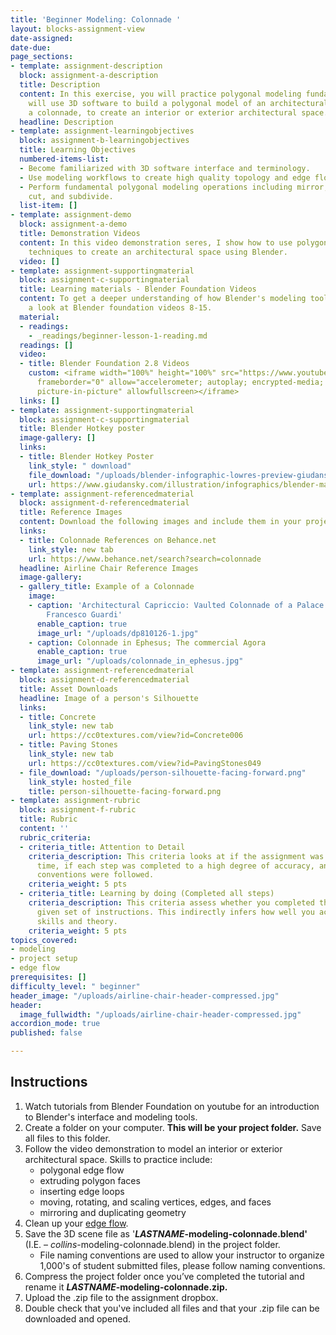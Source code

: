 ```yaml
---
title: 'Beginner Modeling: Colonnade '
layout: blocks-assignment-view
date-assigned: 
date-due: 
page_sections:
- template: assignment-description
  block: assignment-a-description
  title: Description
  content: In this exercise, you will practice polygonal modeling fundamentals and
    will use 3D software to build a polygonal model of an architectural feature, called
    a colonnade, to create an interior or exterior architectural space.
  headline: Description
- template: assignment-learningobjectives
  block: assignment-b-learningobjectives
  title: Learning Objectives
  numbered-items-list:
  - Become familiarized with 3D software interface and terminology.
  - Use modeling workflows to create high quality topology and edge flow.
  - Perform fundamental polygonal modeling operations including mirror, extrude, loop
    cut, and subdivide.
  list-item: []
- template: assignment-demo
  block: assignment-a-demo
  title: Demonstration Videos
  content: In this video demonstration seres, I show how to use polygonal modeling
    techniques to create an architectural space using Blender.
  video: []
- template: assignment-supportingmaterial
  block: assignment-c-supportingmaterial
  title: Learning materials - Blender Foundation Videos
  content: To get a deeper understanding of how Blender's modeling tools work, have
    a look at Blender foundation videos 8-15.
  material:
  - readings:
    - _readings/beginner-lesson-1-reading.md
  readings: []
  video:
  - title: Blender Foundation 2.8 Videos
    custom: <iframe width="100%" height="100%" src="https://www.youtube-nocookie.com/embed/videoseries?list=PLa1F2ddGya_-UvuAqHAksYnB0qL9yWDO6"
      frameborder="0" allow="accelerometer; autoplay; encrypted-media; gyroscope;
      picture-in-picture" allowfullscreen></iframe>
  links: []
- template: assignment-supportingmaterial
  block: assignment-c-supportingmaterial
  title: Blender Hotkey poster
  image-gallery: []
  links:
  - title: Blender Hotkey Poster
    link_style: " download"
    file_download: "/uploads/blender-infographic-lowres-preview-giudansky.jpg"
    url: https://www.giudansky.com/illustration/infographics/blender-map
- template: assignment-referencedmaterial
  block: assignment-d-referencedmaterial
  title: Reference Images
  content: Download the following images and include them in your project folder.
  links:
  - title: Colonnade References on Behance.net
    link_style: new tab
    url: https://www.behance.net/search?search=colonnade
  headline: Airline Chair Reference Images
  image-gallery:
  - gallery_title: Example of a Colonnade
    image:
    - caption: 'Architectural Capriccio: Vaulted Colonnade of a Palace (1712–93) by
        Francesco Guardi'
      enable_caption: true
      image_url: "/uploads/dp810126-1.jpg"
    - caption: Colonnade in Ephesus; The commercial Agora
      enable_caption: true
      image_url: "/uploads/colonnade_in_ephesus.jpg"
- template: assignment-referencedmaterial
  block: assignment-d-referencedmaterial
  title: Asset Downloads
  headline: Image of a person's Silhouette
  links:
  - title: Concrete
    link_style: new tab
    url: https://cc0textures.com/view?id=Concrete006
  - title: Paving Stones
    link_style: new tab
    url: https://cc0textures.com/view?id=PavingStones049
  - file_download: "/uploads/person-silhouette-facing-forward.png"
    link_style: hosted_file
    title: person-silhouette-facing-forward.png
- template: assignment-rubric
  block: assignment-f-rubric
  title: Rubric
  content: ''
  rubric_criteria:
  - criteria_title: Attention to Detail
    criteria_description: This criteria looks at if the assignment was submitted on
      time, if each step was completed to a high degree of accuracy, and if file naming
      conventions were followed.
    criteria_weight: 5 pts
  - criteria_title: Learning by doing (Completed all steps)
    criteria_description: This criteria assess whether you completed the assignment's
      given set of instructions. This indirectly infers how well you acquired foundational
      skills and theory.
    criteria_weight: 5 pts
topics_covered:
- modeling
- project setup
- edge flow
prerequisites: []
difficulty_level: " beginner"
header_image: "/uploads/airline-chair-header-compressed.jpg"
header:
  image_fullwidth: "/uploads/airline-chair-header-compressed.jpg"
accordion_mode: true
published: false

---
```

## Instructions

1. Watch tutorials from Blender Foundation on youtube for an introduction to Blender's interface and modeling tools.
2. Create a folder on your computer. **This will be your project folder.** Save all files to this folder.
3. Follow the video demonstration to model an interior or exterior architectural space. Skills to practice include:
   * polygonal edge flow
   * extruding polygon faces
   * inserting edge loops
   * moving, rotating, and scaling vertices, edges, and faces
   * mirroring and duplicating geometry
4. Clean up your [edge flow](https://www.youtube.com/watch?v=Lip59doQQRk).
5. Save the 3D scene file as '**_LASTNAME_-modeling-colonnade.blend'** (I.E. – _collins_-modeling-colonnade.blend) in the project folder.
   * File naming conventions are used to allow your instructor to organize 1,000's of student submitted files, please follow naming conventions.
6. Compress the project folder once you’ve completed the tutorial and rename it **_LASTNAME_-modeling-colonnade.zip.**
7. Upload the .zip file to the assignment dropbox.
8. Double check that you've included all files and that your .zip file can be downloaded and opened.